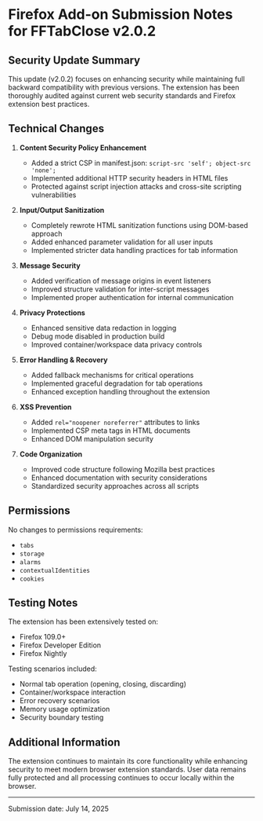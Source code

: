# Firefox Add-on Submission Notes for FFTabClose v2.0.2

## Security Update Summary

This update (v2.0.2) focuses on enhancing security while maintaining full backward compatibility with previous versions. The extension has been thoroughly audited against current web security standards and Firefox extension best practices.

## Technical Changes

1. **Content Security Policy Enhancement**
   - Added a strict CSP in manifest.json: `script-src 'self'; object-src 'none';`
   - Implemented additional HTTP security headers in HTML files
   - Protected against script injection attacks and cross-site scripting vulnerabilities

2. **Input/Output Sanitization**
   - Completely rewrote HTML sanitization functions using DOM-based approach
   - Added enhanced parameter validation for all user inputs
   - Implemented stricter data handling practices for tab information

3. **Message Security**
   - Added verification of message origins in event listeners
   - Improved structure validation for inter-script messages
   - Implemented proper authentication for internal communication

4. **Privacy Protections**
   - Enhanced sensitive data redaction in logging
   - Debug mode disabled in production build
   - Improved container/workspace data privacy controls

5. **Error Handling & Recovery**
   - Added fallback mechanisms for critical operations
   - Implemented graceful degradation for tab operations
   - Enhanced exception handling throughout the extension

6. **XSS Prevention**
   - Added `rel="noopener noreferrer"` attributes to links
   - Implemented CSP meta tags in HTML documents
   - Enhanced DOM manipulation security

7. **Code Organization**
   - Improved code structure following Mozilla best practices
   - Enhanced documentation with security considerations
   - Standardized security approaches across all scripts

## Permissions

No changes to permissions requirements:
- `tabs`
- `storage`
- `alarms` 
- `contextualIdentities`
- `cookies`

## Testing Notes

The extension has been extensively tested on:
- Firefox 109.0+
- Firefox Developer Edition
- Firefox Nightly

Testing scenarios included:
- Normal tab operation (opening, closing, discarding)
- Container/workspace interaction
- Error recovery scenarios
- Memory usage optimization
- Security boundary testing

## Additional Information

The extension continues to maintain its core functionality while enhancing security to meet modern browser extension standards. User data remains fully protected and all processing continues to occur locally within the browser.

---

Submission date: July 14, 2025

